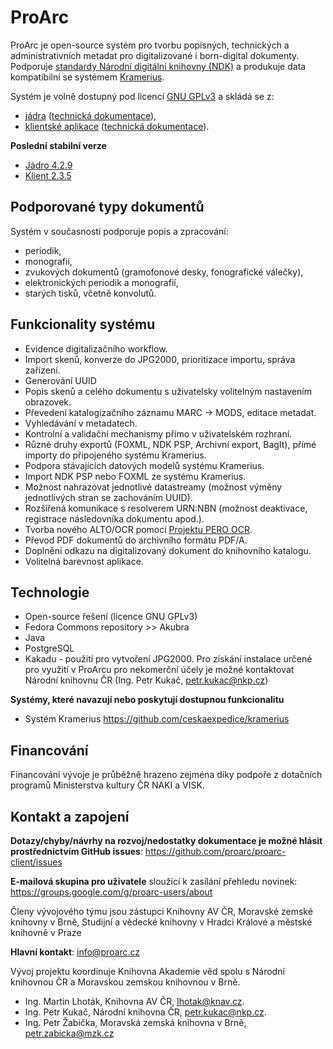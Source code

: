 ﻿# ProArc

ProArc je open-source systém pro tvorbu popisných, technických a administrativních metadat pro digitalizované i born-digital dokumenty. Podporuje [standardy Národní digitální knihovny (NDK)](https://standardy.ndk.cz/) a produkuje data kompatibilní se systémem [Kramerius](https://github.com/ceskaexpedice/kramerius).

Systém je volně dostupný pod licencí [GNU GPLv3](https://github.com/proarc/proarc/blob/master/LICENSE.txt) a skládá se z:

- [jádra](https://github.com/proarc/proarc/) ([technická dokumentace](https://github.com/proarc/proarc/wiki)),
- [klientské aplikace](https://github.com/proarc/proarc-client/) ([technická dokumentace](https://github.com/proarc/proarc-client/wiki)).

**Poslední stabilní verze**
* [Jádro 4.2.9](https://github.com/proarc/proarc/releases/tag/v4.2.9)
* [Klient 2.3.5](https://github.com/proarc/proarc-client/releases/tag/v2.3.5)

## Podporované typy dokumentů
Systém v současnosti podporuje popis a zpracování:
- periodik,
- monografií,
- zvukových dokumentů (gramofonové desky, fonografické válečky),
- elektronických periodik a monografií,
- starých tisků, včetně konvolutů.

## Funkcionality systému
- Evidence digitalizačního workflow.
- Import skenů, konverze do JPG2000, prioritizace importu, správa zařízení.
- Generování UUID
- Popis skenů a celého dokumentu s uživatelsky volitelným nastavením obrazovek.
- Převedení katalogizačního záznamu MARC → MODS, editace metadat.
- Vyhledávání v metadatech.
- Kontrolní a validační mechanismy přímo v uživatelském rozhraní.
- Různé druhy exportů (FOXML, NDK PSP, Archivní export, BagIt), přímé importy do připojeného systému Kramerius.
- Podpora stávajících datových modelů systému Kramerius.
- Import NDK PSP nebo FOXML ze systému Kramerius.
- Možnost nahrazovat jednotlivé datastreamy (možnost výměny jednotlivých stran se zachováním UUID).
- Rozšířená komunikace s resolverem URN:NBN (možnost deaktivace, registrace následovníka dokumentu apod.).
- Tvorba nového ALTO/OCR pomocí [Projektu PERO OCR](https://pero-ocr.fit.vutbr.cz/index).
- Převod PDF dokumentů do archivního formátu PDF/A.
- Doplnění odkazu na digitalizovaný dokument do knihovního katalogu.
- Volitelná barevnost aplikace.

## Technologie

  * Open-source řešení (licence GNU GPLv3)
  * Fedora Commons repository >> Akubra
  * Java
  * PostgreSQL
  * Kakadu - použití pro vytvoření JPG2000. Pro získání instalace určené pro využití v ProArcu pro nekomerční účely je možné kontaktovat Národní knihovnu ČR (Ing. Petr Kukač, petr.kukac@nkp.cz)

**Systémy, které navazují nebo poskytují dostupnou funkcionalitu**
  * Systém Kramerius https://github.com/ceskaexpedice/kramerius

## Financování
Financování vývoje je průběžně hrazeno zejména díky podpoře z dotačních programů Ministerstva kultury ČR NAKI a VISK.

## Kontakt a zapojení
**Dotazy/chyby/návrhy na rozvoj/nedostatky dokumentace je možné hlásit prostřednictvím GitHub issues**: https://github.com/proarc/proarc-client/issues  

**E-mailová skupina pro uživatele** sloužící k zasílání přehledu novinek: https://groups.google.com/g/proarc-users/about 

Členy vývojového týmu jsou zástupci Knihovny AV ČR, Moravské zemské knihovny v Brně, Studijní a vědecké knihovny v Hradci Králové a městské knihovně v Praze

**Hlavní kontakt**: info@proarc.cz

Vývoj projektu koordinuje Knihovna Akademie věd spolu s Národní knihovnou ČR a Moravskou zemskou knihovnou v Brně. 
- Ing. Martin Lhoták, Knihovna AV ČR, lhotak@knav.cz.
- Ing. Petr Kukač, Národní knihovna ČR, petr.kukac@nkp.cz.
- Ing. Petr Žabička, Moravská zemská knihovna v Brně, petr.zabicka@mzk.cz


